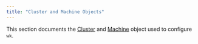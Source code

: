 ```yaml
---
title: "Cluster and Machine Objects"
---
```


This section documents the [Cluster](cluster) and [Machine](machines) object used to configure `wk`.
